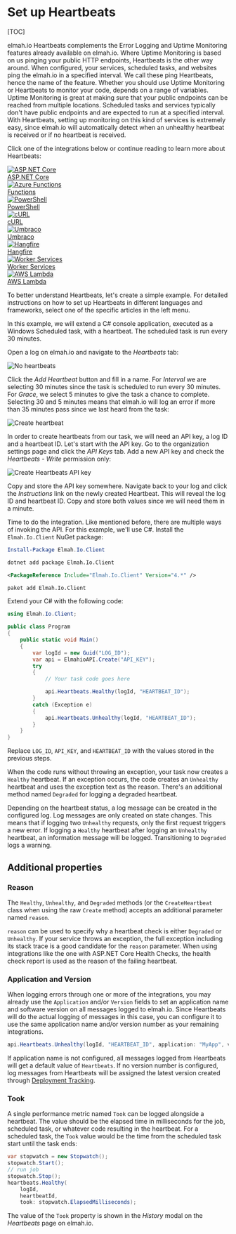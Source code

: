 # Set up Heartbeats

[TOC]

elmah.io Heartbeats complements the Error Logging and Uptime Monitoring features already available on elmah.io. Where Uptime Monitoring is based on us pinging your public HTTP endpoints, Heartbeats is the other way around. When configured, your services, scheduled tasks, and websites ping the elmah.io in a specified interval. We call these ping Heartbeats, hence the name of the feature. Whether you should use Uptime Monitoring or Heartbeats to monitor your code, depends on a range of variables. Uptime Monitoring is great at making sure that your public endpoints can be reached from multiple locations. Scheduled tasks and services typically don't have public endpoints and are expected to run at a specified interval. With Heartbeats, setting up monitoring on this kind of services is extremely easy, since elmah.io will automatically detect when an unhealthy heartbeat is received or if no heartbeat is received.

Click one of the integrations below or continue reading to learn more about Heartbeats:

<div class="guides-boxes row">
    <div class="guide-col col-4 col-sm-3 col-md-4 col-lg-3 col-xl-2">
        <a href="/logging-heartbeats-from-asp-net-core/" title="ASP.NET Core">
            <div class="guide-box">
                <div class="guide-image">
                    <img class="no-lightbox" src="/./assets/img/guides/aspnetcore.png" alt="ASP.NET Core" />
                </div>
                <div class="guide-title">ASP.NET Core</div>
            </div>
        </a>
    </div>
    <div class="guide-col col-4 col-sm-3 col-md-4 col-lg-3 col-xl-2">
        <a href="/logging-heartbeats-from-azure-functions/" title="Azure Functions">
            <div class="guide-box">
                <div class="guide-image">
                    <img class="no-lightbox" src="/./assets/img/guides/azure-functions.png" alt="Azure Functions" />
                </div>
                <div class="guide-title">Functions</div>
            </div>
        </a>
    </div>
    <div class="guide-col col-4 col-sm-3 col-md-4 col-lg-3 col-xl-2">
        <a href="/logging-heartbeats-from-powershell/" title="PowerShell">
            <div class="guide-box">
                <div class="guide-image">
                    <img class="no-lightbox" src="/./assets/img/guides/powershell.png" alt="PowerShell" />
                </div>
                <div class="guide-title">PowerShell</div>
            </div>
        </a>
    </div>
    <div class="guide-col col-4 col-sm-3 col-md-4 col-lg-3 col-xl-2">
        <a href="/logging-heartbeats-from-curl/" title="cURL">
            <div class="guide-box">
                <div class="guide-image">
                    <img class="no-lightbox" src="/./assets/img/guides/curl.png" alt="cURL" />
                </div>
                <div class="guide-title">cURL</div>
            </div>
        </a>
    </div>
    <div class="guide-col col-4 col-sm-3 col-md-4 col-lg-3 col-xl-2">
        <a href="/logging-heartbeats-from-umbraco/" title="Umbraco">
            <div class="guide-box">
                <div class="guide-image">
                    <img class="no-lightbox" src="/./assets/img/guides/umbraco.png" alt="Umbraco" />
                </div>
                <div class="guide-title">Umbraco</div>
            </div>
        </a>
    </div>
    <div class="guide-col col-4 col-sm-3 col-md-4 col-lg-3 col-xl-2">
        <a href="/logging-heartbeats-from-hangfire/" title="Hangfire">
            <div class="guide-box">
                <div class="guide-image">
                    <img class="no-lightbox" src="/./assets/img/guides/hangfire.png" alt="Hangfire" />
                </div>
                <div class="guide-title">Hangfire</div>
            </div>
        </a>
    </div>
    <div class="guide-col col-4 col-sm-3 col-md-4 col-lg-3 col-xl-2">
        <a href="/logging-heartbeats-from-net-core-worker-services/" title="Worker Services">
            <div class="guide-box">
                <div class="guide-image">
                    <img class="no-lightbox" src="/./assets/img/guides/aspnetcore.png" alt="Worker Services" />
                </div>
                <div class="guide-title">Worker Services</div>
            </div>
        </a>
    </div>
    <div class="guide-col col-4 col-sm-3 col-md-4 col-lg-3 col-xl-2">
        <a href="/logging-heartbeats-from-aws-lambdas/" title="AWS Lambda">
            <div class="guide-box">
                <div class="guide-image">
                    <img class="no-lightbox" src="/./assets/img/guides/aws-lambda.png" alt="AWS Lambda" />
                </div>
                <div class="guide-title">AWS Lambda</div>
            </div>
        </a>
    </div>
</div>

To better understand Heartbeats, let's create a simple example. For detailed instructions on how to set up Heartbeats in different languages and frameworks, select one of the specific articles in the left menu.

In this example, we will extend a C# console application, executed as a Windows Scheduled task, with a heartbeat. The scheduled task is run every 30 minutes.

Open a log on elmah.io and navigate to the *Heartbeats* tab:

![No heartbeats](images/no-heartbeats.png)

Click the *Add Heartbeat* button and fill in a name. For *Interval* we are selecting 30 minutes since the task is scheduled to run every 30 minutes. For *Grace*, we select 5 minutes to give the task a chance to complete. Selecting 30 and 5 minutes means that elmah.io will log an error if more than 35 minutes pass since we last heard from the task:

![Create heartbeat](images/create-heartbeat.png)

In order to create heartbeats from our task, we will need an API key, a log ID and a heartbeat ID. Let's start with the API key. Go to the organization settings page and click the *API Keys* tab. Add a new API key and check the *Heartbeats - Write* permission only:

![Create Heartbeats API key](images/create-heartbeats-api-key.png)

Copy and store the API key somewhere. Navigate back to your log and click the *Instructions* link on the newly created Heartbeat. This will reveal the log ID and heartbeat ID. Copy and store both values since we will need them in a minute.

Time to do the integration. Like mentioned before, there are multiple ways of invoking the API. For this example, we'll use C#. Install the `Elmah.Io.Client` NuGet package:

```powershell fct_label="Package Manager"
Install-Package Elmah.Io.Client
```
```cmd fct_label=".NET CLI"
dotnet add package Elmah.Io.Client
```
```xml fct_label="PackageReference"
<PackageReference Include="Elmah.Io.Client" Version="4.*" />
```
```xml fct_label="Paket CLI"
paket add Elmah.Io.Client
```

Extend your C# with the following code:

```csharp
using Elmah.Io.Client;

public class Program
{
    public static void Main()
    {
        var logId = new Guid("LOG_ID");
        var api = ElmahioAPI.Create("API_KEY");
        try
        {
            // Your task code goes here

            api.Heartbeats.Healthy(logId, "HEARTBEAT_ID");
        }
        catch (Exception e)
        {
            api.Heartbeats.Unhealthy(logId, "HEARTBEAT_ID");
        }
    }
}
```

Replace `LOG_ID`, `API_KEY`, and `HEARTBEAT_ID` with the values stored in the previous steps.

When the code runs without throwing an exception, your task now creates a `Healthy` heartbeat. If an exception occurs, the code creates an `Unhealthy` heartbeat and uses the exception text as the reason. There's an additional method named `Degraded` for logging a degraded heartbeat.

Depending on the heartbeat status, a log message can be created in the configured log. Log messages are only created on state changes. This means that if logging two `Unhealthy` requests, only the first request triggers a new error. If logging a `Healthy` heartbeat after logging an `Unhealthy` heartbeat, an information message will be logged. Transitioning to `Degraded` logs a warning.

## Additional properties

### Reason

The `Healthy`, `Unhealthy`, and `Degraded` methods (or the `CreateHeartbeat` class when using the raw `Create` method) accepts an additional parameter named `reason`.

`reason` can be used to specify why a heartbeat check is either `Degraded` or `Unhealthy`. If your service throws an exception, the full exception including its stack trace is a good candidate for the `reason` parameter. When using integrations like the one with ASP.NET Core Health Checks, the health check report is used as the reason of the failing heartbeat.

### Application and Version

When logging errors through one or more of the integrations, you may already use the `Application` and/or `Version` fields to set an application name and software version on all messages logged to elmah.io. Since Heartbeats will do the actual logging of messages in this case, you can configure it to use the same application name and/or version number as your remaining integrations.

```csharp
api.Heartbeats.Unhealthy(logId, "HEARTBEAT_ID", application: "MyApp", version: "1.0.0");
```

If application name is not configured, all messages logged from Heartbeats will get a default value of `Heartbeats`. If no version number is configured, log messages from Heartbeats will be assigned the latest version created through [Deployment Tracking](https://elmah.io/features/deployment-tracking/).

### Took

A single performance metric named `Took` can be logged alongside a heartbeat. The value should be the elapsed time in milliseconds for the job, scheduled task, or whatever code resulting in the heartbeat. For a scheduled task, the `Took` value would be the time from the scheduled task start until the task ends:

```csharp
var stopwatch = new Stopwatch();
stopwatch.Start();
// run job
stopwatch.Stop();
heartbeats.Healthy(
    logId,
    heartbeatId,
    took: stopwatch.ElapsedMilliseconds);
```

The value of the `Took` property is shown in the *History* modal on the *Heartbeats* page on elmah.io.